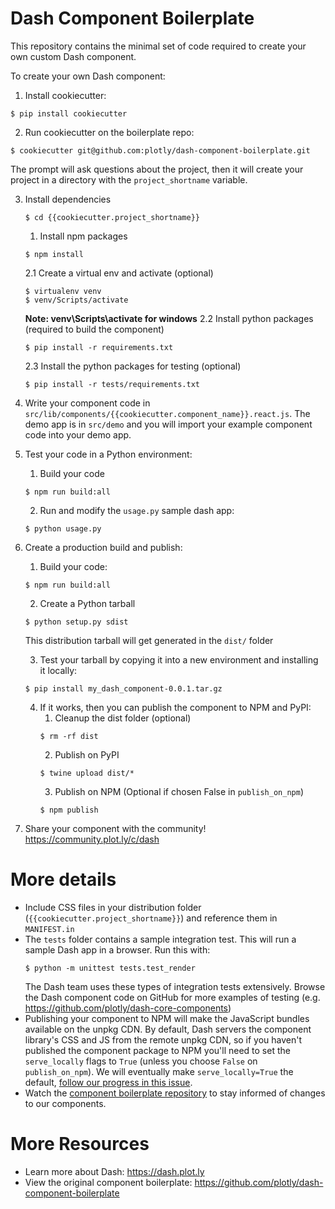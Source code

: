 # Dash Component Boilerplate

This repository contains the minimal set of code required to create your own custom Dash component.

To create your own Dash component:

1. Install cookiecutter:
```
$ pip install cookiecutter
```
2. Run cookiecutter on the boilerplate repo:
```
$ cookiecutter git@github.com:plotly/dash-component-boilerplate.git
```
The prompt will ask questions about the project, then it will create your project in a directory with the `project_shortname` variable.

3. Install dependencies
    ```
    $ cd {{cookiecutter.project_shortname}}
    ```
    1. Install npm packages
    ```
    $ npm install
    ```
    2.1 Create a virtual env and activate (optional)
    ```
    $ virtualenv venv
    $ venv/Scripts/activate
    ```
    __Note: venv\Scripts\activate for windows__
    2.2 Install python packages (required to build the component)
    ```
    $ pip install -r requirements.txt
    ```
    2.3 Install the python packages for testing (optional)
    ```
    $ pip install -r tests/requirements.txt
    ```
4. Write your component code in `src/lib/components/{{cookiecutter.component_name}}.react.js`. The demo app is in `src/demo` and you will import your example component code into your demo app.
5. Test your code in a Python environment:
    1. Build your code
    ```
    $ npm run build:all
    ```
    2. Run and modify the `usage.py` sample dash app:
    ```
    $ python usage.py
    ```
6. Create a production build and publish:
    1. Build your code:
    ```
    $ npm run build:all
    ```
    2. Create a Python tarball
    ```
    $ python setup.py sdist
    ```
    This distribution tarball will get generated in the `dist/` folder

    3. Test your tarball by copying it into a new environment and installing it locally:
    ```
    $ pip install my_dash_component-0.0.1.tar.gz
    ```

    4. If it works, then you can publish the component to NPM and PyPI:
        1. Cleanup the dist folder (optional)
        ```
        $ rm -rf dist
        ```
        2. Publish on PyPI
        ```
        $ twine upload dist/*
        ```
        3. Publish on NPM (Optional if chosen False in `publish_on_npm`)
        ```
        $ npm publish
        ```
7. Share your component with the community! https://community.plot.ly/c/dash

# More details
- Include CSS files in your distribution folder (`{{cookiecutter.project_shortname}}`) and reference them in `MANIFEST.in`
- The `tests` folder contains a sample integration test. This will run a sample Dash app in a browser. Run this with:
    ```
    $ python -m unittest tests.test_render
    ```
    The Dash team uses these types of integration tests extensively. Browse the Dash component code on GitHub for more examples of testing (e.g. https://github.com/plotly/dash-core-components)
- Publishing your component to NPM will make the JavaScript bundles available on the unpkg CDN. By default, Dash servers the component library's CSS and JS from the remote unpkg CDN, so if you haven't published the component package to NPM you'll need to set the `serve_locally` flags to `True` (unless you choose `False` on `publish_on_npm`). We will eventually make `serve_locally=True` the default, [follow our progress in this issue](https://github.com/plotly/dash/issues/284).
- Watch the [component boilerplate repository](https://github.com/plotly/dash-component-boilerplate) to stay informed of changes to our components.


# More Resources
- Learn more about Dash: https://dash.plot.ly
- View the original component boilerplate: https://github.com/plotly/dash-component-boilerplate
